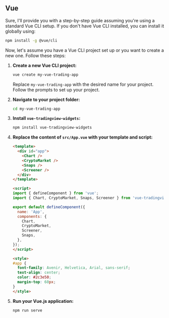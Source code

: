 ## Vue

Sure, I'll provide you with a step-by-step guide assuming you're using a standard Vue CLI setup. If you don't have Vue CLI installed, you can install it globally using:

```sh
npm install -g @vue/cli
```

Now, let's assume you have a Vue CLI project set up or you want to create a new one. Follow these steps:

1. **Create a new Vue CLI project:**

   ```sh
   vue create my-vue-trading-app
   ```

   Replace `my-vue-trading-app` with the desired name for your project. Follow the prompts to set up your project.

2. **Navigate to your project folder:**

   ```sh
   cd my-vue-trading-app
   ```

3. **Install `vue-tradingview-widgets`:**

   ```sh
   npm install vue-tradingview-widgets
   ```

4. **Replace the content of `src/App.vue` with your template and script:**

   ```html
   <template>
     <div id="app">
       <Chart />
       <CryptoMarket />
       <Snaps />
       <Screener />
     </div>
   </template>
   
   <script>
   import { defineComponent } from 'vue';
   import { Chart, CryptoMarket, Snaps, Screener } from 'vue-tradingview-widgets';
   
   export default defineComponent({
     name: 'App',
     components: {
       Chart,
       CryptoMarket,
       Screener,
       Snaps,
     },
   });
   </script>
   
   <style>
   #app {
     font-family: Avenir, Helvetica, Arial, sans-serif;
     text-align: center;
     color: #2c3e50;
     margin-top: 60px;
   }
   </style>
   ```

5. **Run your Vue.js application:**

   ```sh
   npm run serve
   ```
